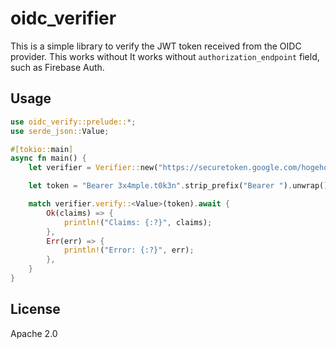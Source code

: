 # oidc_verifier

This is a simple library to verify the JWT token received from the OIDC provider.
This works without It works without `authorization_endpoint` field, such as
Firebase Auth.

## Usage

```rust
use oidc_verify::prelude::*;
use serde_json::Value;

#[tokio::main]
async fn main() {
	let verifier = Verifier::new("https://securetoken.google.com/hogehoge-fugafuga/").unwrap();

	let token = "Bearer 3x4mple.t0k3n".strip_prefix("Bearer ").unwrap();

    match verifier.verify::<Value>(token).await {
        Ok(claims) => {
			println!("Claims: {:?}", claims);
		},
        Err(err) => {
			println!("Error: {:?}", err);
		},
    }
}
```

## License

Apache 2.0
